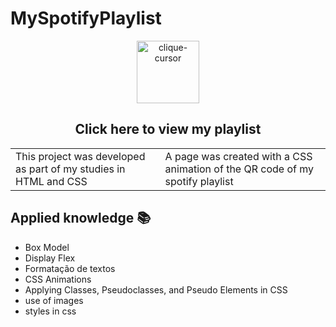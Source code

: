 # MySpotifyPlaylist
<div align="center">
 <a href="https://ojordany.github.io/MySpotifyPlaylist/" alt='next'><img align=""src="https://cdn.discordapp.com/attachments/897609680073941012/963207775045971988/pngwing-edit.png" alt="clique-cursor" width="100px"></a>
 <h2>Click here to view my playlist</h2>
</div>


<table border="0.5">
  <tr>
    <td>
      This project was developed as part of my studies in HTML and CSS
    </td>
    <td>
      A page was created with a CSS animation of the QR code of my spotify playlist
    </td>
  </tr>
</table>

## Applied knowledge 📚
- Box Model
- Display Flex
- Formatação de textos
- CSS Animations
- Applying Classes, Pseudoclasses, and Pseudo Elements in CSS
- use of images
- styles in css
